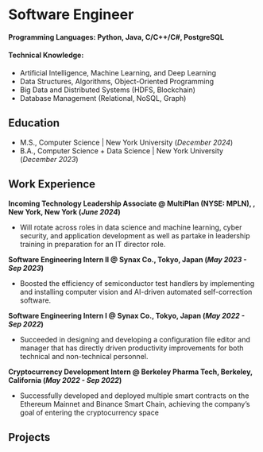 # Software Engineer

#### Programming Languages: Python, Java, C/C++/C#, PostgreSQL
#### Technical Knowledge:
- Artificial Intelligence, Machine Learning, and Deep Learning
- Data Structures, Algorithms, Object-Oriented Programming
- Big Data and Distributed Systems (HDFS, Blockchain)
- Database Management (Relational, NoSQL, Graph)

## Education						       		
- M.S., Computer Science	| New York University (_December 2024_)	 			        		
- B.A., Computer Science + Data Science | New York University (_December 2023_)

## Work Experience
**Incoming Technology Leadership Associate @ MultiPlan (NYSE: MPLN), , New York, New York
 (_June 2024_)**
- Will rotate across roles in data science and machine learning, cyber security, and application development as well as partake in leadership training in preparation for an IT director role.

**Software Engineering Intern II @ Synax Co., Tokyo, Japan (_May 2023 - Sep 2023_)**
- Boosted the efficiency of semiconductor test handlers by implementing and installing computer vision and AI-driven automated self-correction software.

**Software Engineering Intern I @ Synax Co., Tokyo, Japan (_May 2022 - Sep 2022_)**
- Succeeded in designing and developing a configuration file editor and manager that has directly driven productivity improvements for both technical and non-technical personnel.

**Cryptocurrency Development Intern @ Berkeley Pharma Tech, Berkeley, California (_May 2022 - Sep 2022_)**
- Successfully developed and deployed multiple smart contracts on the Ethereum Mainnet and Binance Smart Chain, achieving the company’s goal of entering the cryptocurrency space
  
## Projects
